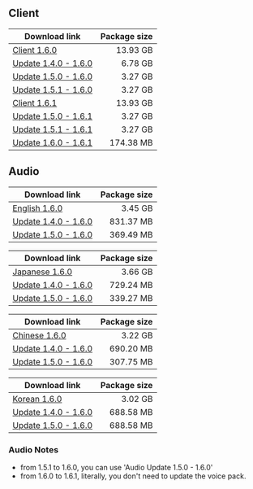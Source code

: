 ## Client

| Download link | Package size |
| ------------- | ------------:|
| [Client 1.6.0](https://autopatchhk.yuanshen.com/client_app/pc_mihoyo/20210609_15f555799e5d6233/GenshinImpact_1.6.0.zip) | 13.93 GB |
| [Update 1.4.0 - 1.6.0](https://autopatchhk.yuanshen.com/client_app/update/hk4e_global/10/game_1.4.0_1.6.0_diff_IVpmib6ENOkQ0U8f.zip) | 6.78 GB |
| [Update 1.5.0 - 1.6.0](https://autopatchhk.yuanshen.com/client_app/update/hk4e_global/10/game_1.5.0_1.6.0_diff_1nwTQzkNpqftuRPE.zip) | 3.27 GB |
| [Update 1.5.1 - 1.6.0](https://autopatchhk.yuanshen.com/client_app/update/hk4e_global/10/game_1.5.1_1.6.0_diff_jVasZSurGCqb1PYx.zip) | 3.27 GB |
| [Client 1.6.1](https://autopatchhk.yuanshen.com/client_app/pc_mihoyo/20210609_eea40505c6337fd1/GenshinImpact_1.6.1.zip) | 13.93 GB |
| [Update 1.5.0 - 1.6.1](https://autopatchhk.yuanshen.com/client_app/update/hk4e_global/10/game_1.5.0_1.6.1_diff_jRaDqCViH5ZwBeMU.zip) | 3.27 GB |
| [Update 1.5.1 - 1.6.1](https://autopatchhk.yuanshen.com/client_app/update/hk4e_global/10/game_1.5.1_1.6.1_diff_qTZ0thJzedLnAHsc.zip) | 3.27 GB |
| [Update 1.6.0 - 1.6.1](https://autopatchhk.yuanshen.com/client_app/update/hk4e_global/10/game_1.6.0_1.6.1_diff_nUOVRNMH4fb1tJsC.zip) | 174.38 MB |


## Audio

| Download link | Package size |
| ------------- | ------------:|
| [English 1.6.0](https://autopatchhk.yuanshen.com/client_app/pc_mihoyo/20210609_15f555799e5d6233/Audio_English(US)_1.6.0.zip) | 3.45 GB |
| [Update 1.4.0 - 1.6.0](https://autopatchhk.yuanshen.com/client_app/update/hk4e_global/10/en-us_1.4.0_1.6.0_diff_25nWKSBfHATt3qGw.zip) | 831.37 MB |
| [Update 1.5.0 - 1.6.0](https://autopatchhk.yuanshen.com/client_app/update/hk4e_global/10/en-us_1.5.0_1.6.0_diff_5RwszrIE2SgTf6v9.zip) | 369.49 MB |

| Download link | Package size |
| ------------- | ------------:|
| [Japanese 1.6.0](https://autopatchhk.yuanshen.com/client_app/pc_mihoyo/20210609_15f555799e5d6233/Audio_Japanese_1.6.0.zip) | 3.66 GB |
| [Update 1.4.0 - 1.6.0](https://autopatchhk.yuanshen.com/client_app/update/hk4e_global/10/ja-jp_1.4.0_1.6.0_diff_BcU9DsC3mtE1wYVj.zip) | 729.24 MB |
| [Update 1.5.0 - 1.6.0](https://autopatchhk.yuanshen.com/client_app/update/hk4e_global/10/ja-jp_1.5.0_1.6.0_diff_HThX9G5yRo1zw6fb.zip) | 339.27 MB |

| Download link | Package size |
| ------------- | ------------:|
| [Chinese 1.6.0](https://autopatchhk.yuanshen.com/client_app/pc_mihoyo/20210609_15f555799e5d6233/Audio_Chinese_1.6.0.zip) | 3.22 GB |
| [Update 1.4.0 - 1.6.0](https://autopatchhk.yuanshen.com/client_app/update/hk4e_global/10/zh-cn_1.4.0_1.6.0_diff_KaMml09wBXFkzveJ.zip) | 690.20 MB |
| [Update 1.5.0 - 1.6.0](https://autopatchhk.yuanshen.com/client_app/update/hk4e_global/10/zh-cn_1.5.0_1.6.0_diff_4HGJbWs3pL2Oa8ml.zip) | 307.75 MB |

| Download link | Package size |
| ------------- | ------------:|
| [Korean 1.6.0](https://autopatchhk.yuanshen.com/client_app/pc_mihoyo/20210609_15f555799e5d6233/Audio_Korean_1.6.0.zip) | 3.02 GB |
| [Update 1.4.0 - 1.6.0](https://autopatchhk.yuanshen.com/client_app/update/hk4e_global/10/ko-kr_1.4.0_1.6.0_diff_6XW4cAJVmNgKBF2l.zip) | 688.58 MB |
| [Update 1.5.0 - 1.6.0](https://autopatchhk.yuanshen.com/client_app/update/hk4e_global/10/ko-kr_1.5.0_1.6.0_diff_gdXvibO6E9aBKH8c.zip) | 688.58 MB |

### Audio Notes
- from 1.5.1 to 1.6.0, you can use 'Audio Update 1.5.0 - 1.6.0'
- from 1.6.0 to 1.6.1, literally, you don't need to update the voice pack.
